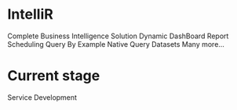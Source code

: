 # IntelliR
Complete Business Intelligence Solution
Dynamic DashBoard 
Report Scheduling
Query By Example
Native Query
Datasets
Many more...

# Current stage
Service Development

